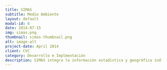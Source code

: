 ```yaml
---
title: SIMAS
subtitle: Medio Ambiente
layout: default
modal-id: 6
date: 2014-07-15
img: simas.png
thumbnail: simas-thumbnail.png
alt: image-alt
project-date: April 2014
client: CVC
category: Desarrollo e Implmentación
description: SIMAS integra la información estadística y geográfica indispensable para calcular la oferta de agua disponible en las cuencas hidrográficas y la demanda en las zonas de consumo, para posteriomente elaborar balances de demanda/disponibilidad, asignar volúmenes de agua a los usuarios y evaluar constantemente la calidad del agua. 
---
```

